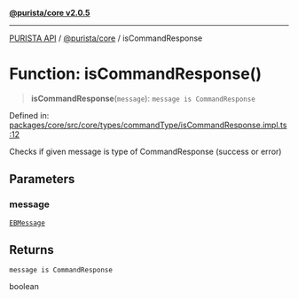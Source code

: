 [**@purista/core v2.0.5**](../README.md)

***

[PURISTA API](../../../packages.md) / [@purista/core](../README.md) / isCommandResponse

# Function: isCommandResponse()

> **isCommandResponse**(`message`): `message is CommandResponse`

Defined in: [packages/core/src/core/types/commandType/isCommandResponse.impl.ts:12](https://github.com/puristajs/purista/blob/master/packages/core/src/core/types/commandType/isCommandResponse.impl.ts#L12)

Checks if given message is type of CommandResponse (success or error)

## Parameters

### message

[`EBMessage`](../type-aliases/EBMessage.md)

## Returns

`message is CommandResponse`

boolean
